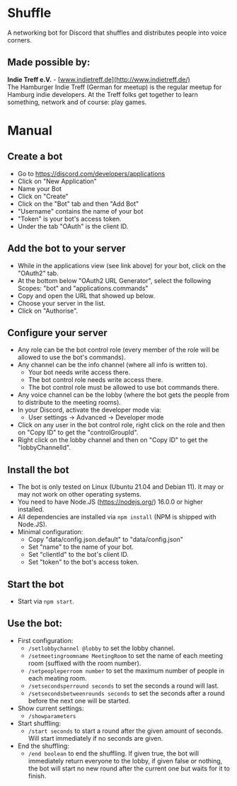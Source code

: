 # Shuffle

A networking bot for Discord that shuffles and distributes people into voice corners.

## Made possible by:

**Indie Treff e.V.** - [www.indietreff.de](http://www.indietreff.de/) \
The Hamburger Indie Treff (German for meetup) is the regular meetup for Hamburg indie developers. At the Treff folks get together to learn something, network and of course: play games.

# Manual

## Create a bot
  - Go to https://discord.com/developers/applications
  - Click on "New Application"
  - Name your Bot
  - Click on "Create"
  - Click on the "Bot" tab and then "Add Bot"
  - "Username" contains the name of your bot
  - "Token" is your bot's access token.
  - Under the tab "OAuth" is the client ID.
## Add the bot to your server
  - While in the applications view (see link above) for your bot, click on the "OAuth2" tab.
  - At the bottom below "OAuth2 URL Generator", select the following Scopes: "bot" and "applications.commands"
  - Copy and open the URL that showed up below.
  - Choose your server in the list.
  - Click on "Authorise".
## Configure your server
  - Any role can be the bot control role (every member of the role will be allowed to use the bot's commands).
  - Any channel can be the info channel (where all info is written to).
    - Your bot needs write access there.
    - The bot control role needs write access there.
    - The bot control role must be allowed to use bot commands there.
  - Any voice channel can be the lobby (where the bot gets the people from to distribute to the meeting rooms).
  - In your Discord, activate the developer mode via:
    - User settings -> Advanced -> Developer mode
  - Click on any user in the bot control role, right click on the role and then on "Copy ID" to get the "controlGroupId".
  - Right click on the lobby channel and then on "Copy ID" to get the "lobbyChannelId".
## Install the bot
  - The bot is only tested on Linux (Ubuntu 21.04 and Debian 11). It may or may not work on other operating systems.
  - You need to have Node.JS (https://nodejs.org/) 16.0.0 or higher installed.
  - All dependencies are installed via `npm install` (NPM is shipped with Node.JS).
  - Minimal configuration:
    - Copy "data/config.json.default" to "data/config.json"
    - Set "name" to the name of your bot.
    - Set "clientId" to the bot's client ID.
    - Set "token" to the bot's access token.
## Start the bot
  - Start via `npm start`.
## Use the bot:
  - First configuration:
    - `/setlobbychannel @lobby` to set the lobby channel.
    - `/setmeetingroomname MeetingRoom` to set the name of each meeting room (suffixed with the room number).
    - `/setpeopleperroom number` to set the maximum number of people in each meating room.
    - `/setsecondsperround seconds` to set the seconds a round will last.
    - `/setsecondsbetweenrounds seconds` to set the seconds after a round before the next one will be started.
  - Show current settings:
    - `/showparameters`
  - Start shuffling:
    - `/start seconds` to start a round after the given amount of seconds. Will start immediately if no seconds are given.
  - End the shuffling:
    - `/end boolean` to end the shuffling. If given true, the bot will immediately return everyone to the lobby, if given false or nothing, the bot will start no new round after the current one but waits for it to finish.
